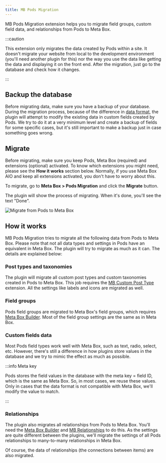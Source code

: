 ```yaml
---
title: MB Pods Migration
---
```


MB Pods Migration extension helps you to migrate field groups, custom field data, and relationships from Pods to Meta Box.

:::caution

This extension only migrates the data created by Pods within a site. It doesn't migrate your website from local to the development environment (you'll need another plugin for this) nor the way you use the data like getting the data and displaying it on the front end. After the migration, just go to the database and check how it changes.

:::

## Backup the database

Before migrating data, make sure you have a backup of your database. During the migration process, because of the difference in [data format](/database/), the plugin will attempt to modify the existing data in custom fields created by Pods. We try to do it at a very minimum level and create a backup of fields for some specific cases, but it's still important to make a backup just in case something goes wrong.

## Migrate

Before migrating, make sure you keep Pods, Meta Box (required) and extensions (optional) activated. To know which extensions you might need, please see the **How it works** section below. Normally, if you use Meta Box AIO and keep all extensions activated, you don't have to worry about this.

To migrate, go to **Meta Box > Pods Migration** and click the **Migrate** button.

The plugin will show the process of migrating. When it's done, you'll see the text "Done".

![Migrate from Pods to Meta Box](https://i0.wp.com/images.elightup.com/meta-box/plugins/pods-migration/admin-screen.png)

## How it works

MB Pods Migration tries to migrate all the following data from Pods to Meta Box. Please note that not all data types and settings in Pods have an equivalent in Meta Box. The plugin will try to migrate as much as it can. The details are explained below:

### Post types and taxonomies

The plugin will migrate all custom post types and custom taxonomies created in Pods to Meta Box. This job requires the [MB Custom Post Type](/extensions/mb-custom-post-type/) extension. All the settings like labels and icons are migrated as well.

### Field groups

Pods field groups are migrated to Meta Box's field groups, which requires [Meta Box Builder](/extensions/meta-box-builder/). Most of the field group settings are the same as in Meta Box.

### Custom fields data

Most Pods field types work well with Meta Box, such as text, radio, select, etc. However, there's still a difference in how plugins store values in the database and we try to mimic the effect as much as possible.

:::info Meta key

Pods stores the field values in the database with the meta key = field ID, which is the same as Meta Box. So, in most cases, we reuse these values. Only in cases that the data format is not compatible with Meta Box, we'll modify the value to match.

:::

### Relationships

The plugin also migrates all relationships from Pods to Meta Box. You'll need the [Meta Box Builder](/extensions/meta-box-builder/) and [MB Relationships](/extensions/mb-relationships/) to do this. As the settings are quite different between the plugins, we'll migrate the settings of all Pods relationships to many-to-many relationships in Meta Box.

Of course, the data of relationships (the connections between items) are also migrated.